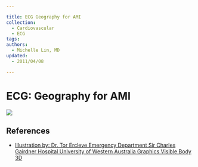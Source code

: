 ```yaml
---

title: ECG Geography for AMI
collection:
  - Cardiovascular
  - ECG
tags:
authors:
  - Michelle Lin, MD
updated:
  - 2011/04/08

---
```


# ECG: Geography for AMI

![](https://d2p53dh3qxfm0x.cloudfront.net/uploads/img/1jx/5/m/95a453e3-eac2-52d1-b281-74abe46032c9/640.png)

## References

-   [Illustration by: Dr. Tor Ercleve Emergency Department Sir Charles Gairdner Hospital University of Western Australia Graphics Visible Body 3D](None)
